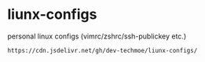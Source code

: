 # liunx-configs
personal linux configs (vimrc/zshrc/ssh-publickey etc.)

```
https://cdn.jsdelivr.net/gh/dev-techmoe/liunx-configs/
```
